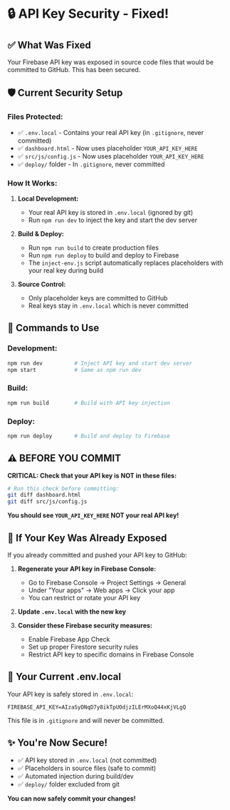 # 🔒 API Key Security - Fixed!

## ✅ What Was Fixed

Your Firebase API key was exposed in source code files that would be committed to GitHub. This has been secured.

## 🛡️ Current Security Setup

### Files Protected:
- ✅ `.env.local` - Contains your real API key (in `.gitignore`, never committed)
- ✅ `dashboard.html` - Now uses placeholder `YOUR_API_KEY_HERE`
- ✅ `src/js/config.js` - Now uses placeholder `YOUR_API_KEY_HERE`
- ✅ `deploy/` folder - In `.gitignore`, never committed

### How It Works:

1. **Local Development:**
   - Your real API key is stored in `.env.local` (ignored by git)
   - Run `npm run dev` to inject the key and start the dev server

2. **Build & Deploy:**
   - Run `npm run build` to create production files
   - Run `npm run deploy` to build and deploy to Firebase
   - The `inject-env.js` script automatically replaces placeholders with your real key during build

3. **Source Control:**
   - Only placeholder keys are committed to GitHub
   - Real keys stay in `.env.local` which is never committed

## 🚀 Commands to Use

### Development:
```bash
npm run dev          # Inject API key and start dev server
npm start            # Same as npm run dev
```

### Build:
```bash
npm run build        # Build with API key injection
```

### Deploy:
```bash
npm run deploy       # Build and deploy to Firebase
```

## ⚠️ BEFORE YOU COMMIT

**CRITICAL: Check that your API key is NOT in these files:**

```bash
# Run this check before committing:
git diff dashboard.html
git diff src/js/config.js
```

**You should see `YOUR_API_KEY_HERE` NOT your real API key!**

## 🔐 If Your Key Was Already Exposed

If you already committed and pushed your API key to GitHub:

1. **Regenerate your API key in Firebase Console:**
   - Go to Firebase Console → Project Settings → General
   - Under "Your apps" → Web apps → Click your app
   - You can restrict or rotate your API key

2. **Update `.env.local` with the new key**

3. **Consider these Firebase security measures:**
   - Enable Firebase App Check
   - Set up proper Firestore security rules
   - Restrict API key to specific domains in Firebase Console

## 📝 Your Current .env.local

Your API key is safely stored in `.env.local`:
```
FIREBASE_API_KEY=AIzaSyDNqD7y8ikTpUOdjzILErMXoQ44xKjVLgQ
```

This file is in `.gitignore` and will never be committed.

## ✨ You're Now Secure!

- ✅ API key stored in `.env.local` (not committed)
- ✅ Placeholders in source files (safe to commit)
- ✅ Automated injection during build/dev
- ✅ `deploy/` folder excluded from git

**You can now safely commit your changes!**
